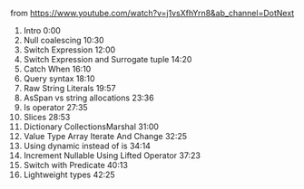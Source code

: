 from https://www.youtube.com/watch?v=j1vsXfhYrn8&ab_channel=DotNext

1. Intro 0:00
1. Null coalescing 10:30
1. Switch Expression 12:00
1. Switch Expression and Surrogate tuple 14:20
1. Catch When 16:10
1. Query syntax 18:10
1. Raw String Literals 19:57
1. AsSpan vs string allocations 23:36
1. Is operator 27:35
1. Slices 28:53
1. Dictionary CollectionsMarshal 31:00
1. Value Type Array Iterate And Change 32:25
1. Using dynamic instead of is 34:14
1. Increment Nullable Using Lifted Operator 37:23
1. Switch with Predicate 40:13
1. Lightweight types 42:25